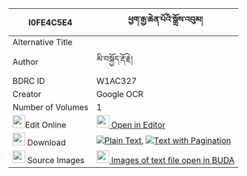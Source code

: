 |I0FE4C5E4|ཕྱག་རྒྱ་ཆེན་པོའི་སྒྲོས་འབུམ། 
| --- | --- 
|Alternative Title |
|Author| མི་བསྐྱོད་རྡོ་རྗེ།
|BDRC ID | W1AC327
|Creator | Google OCR
|Number of Volumes| 1
|<img width="25" src="https://img.icons8.com/color/25/000000/edit-property.png">Edit Online| [<img width="25" src="https://avatars.githubusercontent.com/u/45091458?s=200&v=4"> Open in Editor](http://editor.openpecha.org/I0FE4C5E4)
|<img width="25" src="https://img.icons8.com/fluent/48/000000/download-2.png"/>  Download | [![](https://img.icons8.com/color/20/000000/txt.png)Plain Text](https://github.com/Openpecha/I0FE4C5E4/releases/download/v2/chakgya_chenpo_i_dro_bum_plain_I0FE4C5E4.zip), [![](https://img.icons8.com/color/20/000000/txt.png)Text with Pagination](https://github.com/Openpecha/I0FE4C5E4/releases/download/v2/chakgya_chenpo_i_dro_bum_pages_I0FE4C5E4.zip)
|<img width="25" src="https://img.icons8.com/plasticine/100/000000/pictures-folder.png"/>  Source Images | [<img width="25" src="https://library.bdrc.io/icons/BUDA-small.svg"> Images of text file open in BUDA](https://library.bdrc.io/show/bdr:W1AC327)